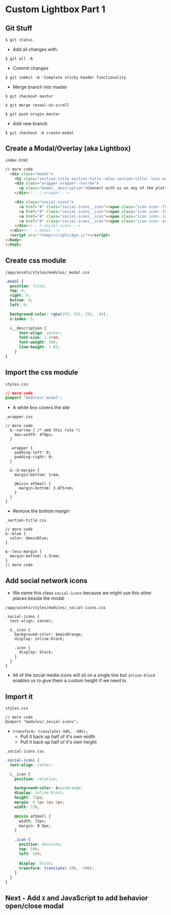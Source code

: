 # Custom Lightbox Part 1

## Git Stuff
`$ git status`

* Add all changes with:

`$ git all -A`

* Commit changes

`$ git commit -m 'Complete sticky header functionality`

* Merge branch into master

`$ git checkout master`

`$ git merge reveal-on-scroll`

`$ git push origin master`

* Add new branch

`$ git checkout -b create-modal`

## Create a Modal/Overlay (aka Lightbox)
`index.html`

```html
// more code
  <div class="modal">
    <h2 class="section-title section-title--blue section-title--less-margin"><span class="icon icon--mail section-title__icon"></span>Get in <strong>Touch</strong></h2>
    <div class="wrapper wrapper--narrow">
      <p class="modal__description">Connect with us on any of the platforms below:</p>
    </div><!-- /.wrapper -->

    <div class="social-icons">
      <a href="#" class="social-icons__icon"><span class="icon icon--facebook"></span></a>
      <a href="#" class="social-icons__icon"><span class="icon icon--twitter"></span></a>
      <a href="#" class="social-icons__icon"><span class="icon icon--instagram"></span></a>
      <a href="#" class="social-icons__icon"><span class="icon icon--youtube"></span></a>
    </div><!-- /.social-icons -->
  </div><!-- /.modal -->
  <script src="/temp/scripts/App.js"></script>
</body>
</html>
```

## Create css module
`/app/assets/styles/modules/_modal.css`

```css
.modal {
  position: fixed;
  top: 0;
  right: 0;
  bottom: 0;
  left: 0;

  background-color: rgba(255, 255, 255, .94);
  z-index: 5;

  &__description {
      text-align: center;
      font-size: 1.3rem;
      font-weight: 300;
      line-height: 1.65;
    }
}
```

## Import the css module
`styles.css`

```css
// more code
@import "modules/_modal";
```

* A white box covers the site

`_wrapper.css`

```
// more code
  &--narrow { /* add this rule */
    max-width: 470px;
  }

  .wrapper {
    padding-left: 0;
    padding-right: 0;
  }

  &--b-margin {
    margin-bottom: 1rem;

    @mixin atSmall {
      margin-bottom: 3.875rem;
    }
  }
}
```

* Remove the bottom margin

`_section-title.css`

```
// more code
&--blue {
  color: $mainBlue;
}

&--less-margin {
  margin-bottom: 1.3rem;
}
// more code
```

## Add social network icons
* We name this class `social-icons` because we might use this other places beside the modal

`/app/assets/styles/modules/_social-icons.css`

```
.social-icons {
  text-align: center;

  &__icon {
    background-color: $mainOrange;
    display: inline-block;

    .icon {
      display: block;
    }
  }
}
```

* All of the social media icons will sit on a single line but `inline-block` enables us to give them a custom height if we need to

## Import it
`styles.css`

```
// more code
@import "modules/_social-icons";
```

* `transform: translate(-50%, -50%);`
    - Pull it back up half of it's own width
    - Pull it back up half of it's own height

`_social-icons.css`

```css
.social-icons {
  text-align: center;

  &__icon {
    position: relative;

    background-color: $mainOrange;
    display: inline-block;
    height: 72px;
    margin: 0 5px 5px 5px;
    width: 33%;

    @mixin atSmall {
      width: 72px;
      margin: 0 5px;
    }

    .icon {
      position: absolute;
      top: 50%;
      left: 50%;
      
      display: block;
      transform: translate(-50%, -50%);
    }
  }
}
```

## Next - Add `X` and JavaScript to add behavior open/close modal
